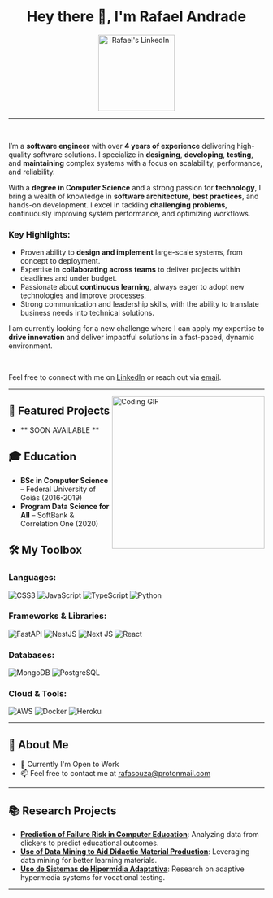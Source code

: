 <h1 align="center">Hey there 👋, I'm Rafael Andrade</h1>

<p align="center">
  <a href="https://www.linkedin.com/in/rafaelsandrade/">
    <img alt="Rafael's LinkedIn" width="150px" src="https://img.shields.io/badge/-LinkedIn-blue?style=for-the-badge&logo=linkedin&logoColor=white" />
  </a>
</p>

---

<br/>

I’m a **software engineer** with over **4 years of experience** delivering high-quality software solutions. I specialize in **designing**, **developing**, **testing**, and **maintaining** complex systems with a focus on scalability, performance, and reliability.

With a **degree in Computer Science** and a strong passion for **technology**, I bring a wealth of knowledge in **software architecture**, **best practices**, and hands-on development. I excel in tackling **challenging problems**, continuously improving system performance, and optimizing workflows.

### Key Highlights:
- Proven ability to **design and implement** large-scale systems, from concept to deployment.
- Expertise in **collaborating across teams** to deliver projects within deadlines and under budget.
- Passionate about **continuous learning**, always eager to adopt new technologies and improve processes.
- Strong communication and leadership skills, with the ability to translate business needs into technical solutions.

I am currently looking for a new challenge where I can apply my expertise to **drive innovation** and deliver impactful solutions in a fast-paced, dynamic environment.

<br/>

Feel free to connect with me on [LinkedIn](https://www.linkedin.com/in/rafaelsandrade/) or reach out via [email](mailto:rafasouza@protonmail.com).

---

<img align="right" src="https://media.giphy.com/media/qgQUggAC3Pfv687qPC/giphy.gif" width="300px" alt="Coding GIF">

## 🚀 Featured Projects

- ** SOON AVAILABLE **

## 🎓 Education

- **BSc in Computer Science** – Federal University of Goiás (2016-2019)
- **Program Data Science for All** – SoftBank & Correlation One (2020)


## 🛠️ My Toolbox

### **Languages**:
<p>
  <img alt="CSS3" src="https://img.shields.io/badge/css3-%231572B6.svg?logo=css3&logoColor=white&style=for-the-badge"/>
  <img alt="JavaScript" src="https://img.shields.io/badge/javascript-%23323330.svg?logo=javascript&logoColor=%23F7DF1E&style=for-the-badge"/>
  <img alt="TypeScript" src="https://img.shields.io/badge/typescript-%23007ACC.svg?logo=typescript&logoColor=white&style=for-the-badge"/>
  <img alt="Python" src="https://img.shields.io/badge/Python-14354C?style=for-the-badge&logo=python&logoColor=white"/>
</p>

### **Frameworks & Libraries**:
<p>
  <img alt="FastAPI" src="https://img.shields.io/badge/FastAPI-005571?logo=fastapi&logoColor=white&style=for-the-badge"/>
  <img alt="NestJS" src="https://img.shields.io/badge/nestjs-%23E0234E.svg?logo=nestjs&logoColor=white&style=for-the-badge"/>
  <img alt="Next JS" src="https://img.shields.io/badge/Next-black?logo=next.js&logoColor=white&style=for-the-badge"/>
  <img alt="React" src="https://img.shields.io/badge/react-%2320232a.svg?logo=react&logoColor=%2361DAFB&style=for-the-badge"/>
</p>

### **Databases**:
<p>
  <img alt="MongoDB" src="https://img.shields.io/badge/MongoDB-%234ea94b.svg?logo=mongodb&logoColor=white&style=for-the-badge"/>
  <img alt="PostgreSQL" src="https://img.shields.io/badge/postgres-%23316192.svg?logo=postgresql&logoColor=white&style=for-the-badge"/>
</p>

### **Cloud & Tools**:
<p>
  <img alt="AWS" src="https://img.shields.io/badge/Amazon_AWS-232F3E?style=for-the-badge&logo=amazon-aws&logoColor=white"/>
  <img alt="Docker" src="https://img.shields.io/badge/Docker-2496ED?style=for-the-badge&logo=docker&logoColor=white"/>
  <img alt="Heroku" src="https://img.shields.io/badge/Heroku-430098?style=for-the-badge&logo=heroku&logoColor=white"/>
</p>

---

## 🔭 About Me

- 💼 Currently I'm Open to Work
- 📫 Feel free to contact me at [rafasouza@protonmail.com](mailto:rafasouza@protonmail.com)

---

## 📚 Research Projects

- **[Prediction of Failure Risk in Computer Education](#)**: Analyzing data from clickers to predict educational outcomes.
- **[Use of Data Mining to Aid Didactic Material Production](https://sol.sbc.org.br/index.php/wei/article/view/6641)**: Leveraging data mining for better learning materials.
- **[Uso de Sistemas de Hipermídia Adaptativa](https://www.researchgate.net/publication/321390173_Uso_de_Sistemas_de_Hipermidia_Adaptativa_na_Aplicacao_de_Testes_Vocacionais_Automatizados)**: Research on adaptive hypermedia systems for vocational testing.

---
